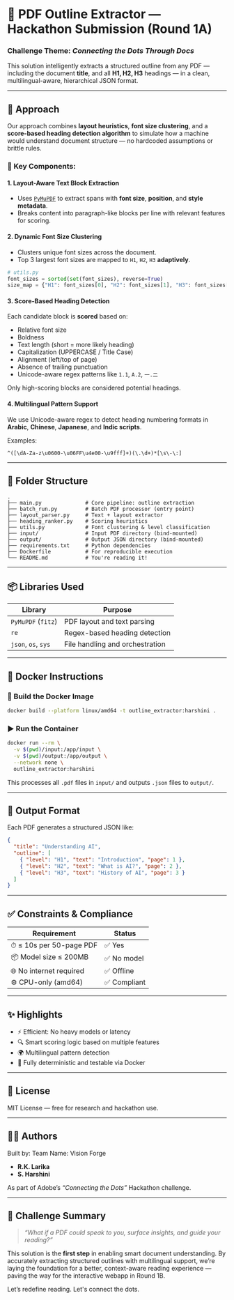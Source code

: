 
# 📘 PDF Outline Extractor — Hackathon Submission (Round 1A)

### Challenge Theme: *Connecting the Dots Through Docs*

This solution intelligently extracts a structured outline from any PDF — including the document **title**, and all **H1, H2, H3** headings — in a clean, multilingual-aware, hierarchical JSON format.

---

## 🧠 Approach

Our approach combines **layout heuristics**, **font size clustering**, and a **score-based heading detection algorithm** to simulate how a machine would understand document structure — no hardcoded assumptions or brittle rules.

### 🧩 Key Components:

#### 1. **Layout-Aware Text Block Extraction**
- Uses [`PyMuPDF`](https://github.com/pymupdf/PyMuPDF) to extract spans with **font size**, **position**, and **style metadata**.
- Breaks content into paragraph-like blocks per line with relevant features for scoring.

#### 2. **Dynamic Font Size Clustering**
- Clusters unique font sizes across the document.
- Top 3 largest font sizes are mapped to `H1`, `H2`, `H3` **adaptively**.
  
```python
# utils.py
font_sizes = sorted(set(font_sizes), reverse=True)
size_map = {"H1": font_sizes[0], "H2": font_sizes[1], "H3": font_sizes[2]}
````

#### 3. **Score-Based Heading Detection**

Each candidate block is **scored** based on:

* Relative font size
* Boldness
* Text length (short = more likely heading)
* Capitalization (UPPERCASE / Title Case)
* Alignment (left/top of page)
* Absence of trailing punctuation
* Unicode-aware regex patterns like `1.1`, `A.2`, `一.二`

Only high-scoring blocks are considered potential headings.

#### 4. **Multilingual Pattern Support**

We use Unicode-aware regex to detect heading numbering formats in **Arabic**, **Chinese**, **Japanese**, and **Indic scripts**.

Examples:

```regex
^([\dA-Za-z\u0600-\u06FF\u4e00-\u9fff]+)(\.\d+)*[\s\-\:]
```

---

## 📂 Folder Structure

```
.
├── main.py              # Core pipeline: outline extraction
├── batch_run.py         # Batch PDF processor (entry point)
├── layout_parser.py     # Text + layout extractor
├── heading_ranker.py    # Scoring heuristics
├── utils.py             # Font clustering & level classification
├── input/               # Input PDF directory (bind-mounted)
├── output/              # Output JSON directory (bind-mounted)
├── requirements.txt     # Python dependencies
├── Dockerfile           # For reproducible execution
└── README.md            # You're reading it!
```

---

## 📦 Libraries Used

| Library             | Purpose                         |
| ------------------- | ------------------------------- |
| `PyMuPDF` (`fitz`)  | PDF layout and text parsing     |
| `re`                | Regex-based heading detection   |
| `json`, `os`, `sys` | File handling and orchestration |

---

## 🔧 Docker Instructions

### 🐳 Build the Docker Image

```bash
docker build --platform linux/amd64 -t outline_extractor:harshini .
```

### ▶️ Run the Container

```bash
docker run --rm \
  -v $(pwd)/input:/app/input \
  -v $(pwd)/output:/app/output \
  --network none \
  outline_extractor:harshini
```

This processes all `.pdf` files in `input/` and outputs `.json` files to `output/`.

---

## 🧾 Output Format

Each PDF generates a structured JSON like:

```json
{
  "title": "Understanding AI",
  "outline": [
    { "level": "H1", "text": "Introduction", "page": 1 },
    { "level": "H2", "text": "What is AI?", "page": 2 },
    { "level": "H3", "text": "History of AI", "page": 3 }
  ]
}
```

---

## ✅ Constraints & Compliance

| Requirement             | Status      |
| ----------------------- | ----------- |
| ⏱ ≤ 10s per 50-page PDF | ✅ Yes       |
| 📦 Model size ≤ 200MB   | ✅ No model  |
| 🌐 No internet required | ✅ Offline   |
| ⚙️ CPU-only (amd64)     | ✅ Compliant |

---

## ✨ Highlights

* ⚡️ Efficient: No heavy models or latency
* 🔍 Smart scoring logic based on multiple features
* 🌍 Multilingual pattern detection
* 🔩 Fully deterministic and testable via Docker

---

## 📜 License

MIT License — free for research and hackathon use.

---

## 👩‍💻 Authors

Built by:
Team Name: Vision Forge
* **R.K. Larika**
* **S. Harshini**

As part of Adobe’s *“Connecting the Dots”* Hackathon challenge.

---

## 🚀 Challenge Summary

> *“What if a PDF could speak to you, surface insights, and guide your reading?”*

This solution is the **first step** in enabling smart document understanding. By accurately extracting structured outlines with multilingual support, we’re laying the foundation for a better, context-aware reading experience — paving the way for the interactive webapp in Round 1B.

Let’s redefine reading. Let's connect the dots.

